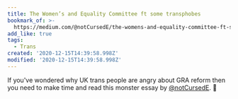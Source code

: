 ```yaml
---
title: The Women’s and Equality Committee ft some transphobes
bookmark_of: >-
  https://medium.com/@notCursedE/the-womens-and-equality-committee-ft-some-transphobes-4c3d32f6cf8d
add_like: true
tags:
  - Trans
created: '2020-12-15T14:39:58.998Z'
modified: '2020-12-15T14:39:58.998Z'
---
```

If you've wondered why UK trans people are angry about GRA reform then you need to make time and read this monster essay by 
[@notCursedE](https://mobile.twitter.com/notCursedE). 💜
